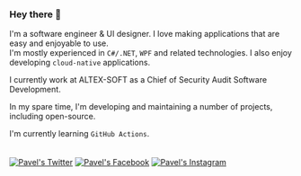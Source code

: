 ### Hey there 👋
I'm a software engineer & UI designer. I love making applications that are easy and enjoyable to use.  
I'm mostly experienced in `C#/.NET`, `WPF` and related technologies. I also enjoy developing `cloud-native` applications.

I currently work at ALTEX-SOFT as a Chief of Security Audit Software Development.

In my spare time, I'm developing and maintaining a number of projects, including open-source.

I'm currently learning `GitHub Actions`.  
<br/>
<br/>
[![Pavel's Twitter](https://img.shields.io/badge/twitter-%40upavel-%2308A0E9?logo=twitter)](https://twitter.com/upavel)
[![Pavel's Facebook](https://img.shields.io/badge/facebook-pavel.um-%231094F4?logo=facebook)](https://www.facebook.com/pavel.um)
[![Pavel's Instagram](https://img.shields.io/badge/instagram-paulem-%23DD2A7B?logo=instagram)](https://www.instagram.com/paulem)

<!--
**paulem/paulem** is a ✨ _special_ ✨ repository because its `README.md` (this file) appears on your GitHub profile.

Here are some ideas to get you started:

- 🔭 I’m currently working on ...
- 🌱 I’m currently learning ...
- 👯 I’m looking to collaborate on ...
- 🤔 I’m looking for help with ...
- 💬 Ask me about ...
- 📫 How to reach me: ...
- 😄 Pronouns: ...
- ⚡ Fun fact: ...
-->
